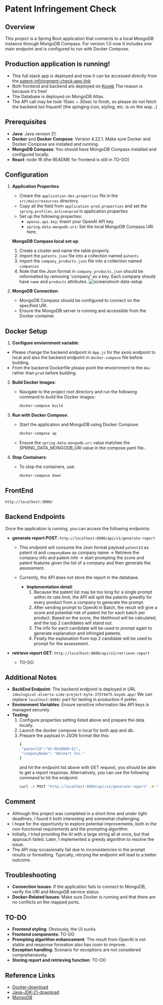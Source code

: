 # Patent Infringement Check

## Overview
This project is a Spring Boot application that connects to a local MongoDB instance through MongoDB Compass. For version 1.0 now It includes one main endpoint and is configured to run with Docker Compose.

## Production application is running!
- This full stack app is deployed and now it can be accessed directly from the [patent-infiringment-check-app-link](https://valid-emlyn-patlytics-take-home-c1ac8675.koyeb.app/)
- Both frontend and backend are deployed on [Koyeb](https://www.koyeb.com/) The reason is because it's free!
- The Database is deployed on MongoDB Altas.
- The API call may be took 15sec ~ 30sec to finish, so please do not fetch the backend too frquent! (the spinging icon, styling, etc. is on the way...) 

## Prerequisites
- **Java**: Java version 21.
- **Docker** and **Docker Compose**: Version 4.22.1. Make sure Docker and Docker Compose are installed and running.
- **MongoDB Compass**: You should have MongoDB Compass installed and configured locally.
- **React**: node 16 (the README for frontend is still in TO-DO)

## Configuration
1. **Application Properties**: 
   - Creare the `application-dev.properties` file in the `src/main/resources` directory.
   - Copy all the field from `application-prod.properties` and set the `spring.profiles.active=prod` in application.properties
   - Set up the following properties: 
     - `openai.api.key`: Insert your OpenAI API key.
     - `spring.data.mongodb.uri`: Set the local MongoDB Compass URI here.
       
   **MongoDB Compass local set up**:
     1. Create a cluster and name the table properly.
     2. import the `patents.json` file into a collection named `patents`
     3. import the `company_products.json` file into a collection named `companies`
     4. Note that the Json format in `company_products.json` should be reformatted by removing 'company' as a key. Each company should have `name` and `products` attributes.
        ![screenshoot-data-setup](https://github.com/user-attachments/assets/9439ffe8-8a24-434c-8784-2a892e5a1d42)

       
2. **MongoDB Connection**:
   - MongoDB Compass should be configured to connect on the specified URI.
   - Ensure the MongoDB server is running and accessible from the Docker container.

## Docker Setup
1.   **Configure enviornment variable**:
   - Please change the backend endpoint in `App.js` for the axois endpoint to local and also the backend endpoint in `docker-compose` file before building.
   - From the backend Dockerfile please point the enviornment to the `dev` rather than `prod` before building.
2. **Build Docker Images**:
   - Navigate to the project root directory and run the following command to build the Docker images:
     ```bash
     docker-compose build
     ```

3. **Run with Docker Compose**:
   - Start the application and MongoDB using Docker Compose:
     ```bash
     docker-compose up
     ```
   - Ensure the `spring.data.mongodb.uri` value matches the SPRING_DATA_MONGODB_URI value in the compose.yaml file..


4. **Stop Containers**:
   - To stop the containers, use:
     ```bash
     docker-compose down
     ```
## FrontEnd
`http://localhost:3000/`
## Backend Endpoints
Once the application is running, you can access the following endpoints:

- **generate report POST**: `http://localhost:8080/api/v1/generate-report`
  - This endpoint will consume the Json format payload `patentId` as patent id and `companyName` as company name -> Retrieve the company info and patent info -> start prompting the score and patent features given the list of a company and then generate the assessment.
  - Currently, the API does not store the report in the database.
    
    - **Implementation detail**:
       1. Because the patent list may be too long for a single prompt within its rate limit, the API will split the patents greedily for every product from a company to generate the prompt.
       2. After sending prompt to OpenAI in Batch, the result will give a score and potential risk of patent list for each batch per product. Based on the score, the likelihood will be calculated, and the top 2 candidates will stand out.
       3. The info for each candidate will be used to prompt again to generate explanation and infringed patents.
       4. Finally the explanation from top 2 candidate will be used to prompt for the assessment.
          
  
- **retrieve report GET**: `http://localhost:8080/api/v1/retrieve-report`
  - TO-DO

## Additional Notes
- **BackEnd Endpoint**: The backend endpoint is deployed in URL `ideological-alverta-side-project-kyle-37574475.koyeb.app/` We can replace `localhost:8080/` part for testing in production if prefer.
- **Environment Variables**: Ensure sensitive information like API keys is managed securely.
- **Testing**:
  1. Configure properties setting listed above and prepare the data locally.
  2. Launch the docker compose in local for both app and db.
  3. Prepare the payload in JSON format like this:
     ```bash
     {
      "patentId":"US-RE49889-E1",
      "companyName": "Walmart Inc."
     }
     ```
     and hit the endpoint list above with GET request, you should be able to get a report response.
     Alternatively, you can use the following command to hit the endpoint:
       ```bash
       curl -X POST "http://localhost:8080/api/v1/generate-report" -H "Content-Type: application/json" -d `{"patentId":"US-RE49889-E1", "companyName": "Walmart Inc."}`
       ```

## Comment
- Although this project was completed in a short time and under tight deadlines, I found it both interesting and somewhat challenging.
- I hope for the opportunity to explore potential improvements, both in the non-functional requirements and the prompting algorithm.
- Initially, I tried providing the AI with a large string all at once, but that approach failed. Later, I implemented a greedy algorithm to resolve the issue.
- The API may occasionally fail due to inconsistencies in the prompt results or formatting. Typically, retrying the endpoint will lead to a better outcome.

## Troubleshooting
- **Connection Issues**: If the application fails to connect to MongoDB, verify the URI and MongoDB service status.
- **Docker-Related Issues**: Make sure Docker is running and that there are no conflicts on the mapped ports.

## TO-DO
- **Frontend styling**: Obviously, the UI sucks.
- **Frontend components**: TO-DO
- **Prompting algorithm enhancement**: The result from OpenAI is not stable and response formation also has room to improve.
- **Exception handling**: Scenario for exceptions are not considered comprehensively.
- **Storing report and retrieving function**: TO-DO

## Reference Links
- [Docker-download](https://gist.github.com/kupietools/2f9f085228d765da579f0f0702bec33c)
- [Java-JDK-21-download](https://www.oracle.com/java/technologies/downloads/)
- [MongoDB](https://www.mongodb.com/products/platform/atlas-database)

